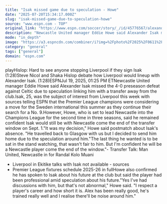 ```yaml
---
title: "Isak missed game due to speculation - Howe"
date: "2025-07-20T15:34:17.000Z"
slug: "isak-missed-game-due-to-speculation-howe"
source: "www.espn.com - TOP"
original_link: "https://www.espn.com/soccer/story/_/id/45776567/alexander-isak-missed-newcastle-game-due-transfer-speculation-eddie-howe"
description: "Newcastle United manager Eddie Howe said Alexander Isak missed the 4-0 preseason defeat against Celtic due to speculation linking him with a transfer."
mode: "in_depth"
image: "https://a3.espncdn.com/combiner/i?img=%2Fphoto%2F2025%2F0611%2Fr1505523_1296x729_16%2D9.jpg"
category: "general"
tags: ["general"]
domain: "espn.com"
---
```

playHislop: Hard to see anyone stopping Liverpool if they sign Isak (1:28)Steve Nicol and Shaka Hislop debate how Liverpool would lineup with Alexander Isak. (1:28)ESPNJul 19, 2025, 01:25 PM ETNewcastle United manager Eddie Howe said Alexander Isak missed the 4-0 preseason defeat against Celtic due to speculation linking him with a transfer away from the club.Isak, 25, was the subject of interest from Liverpool this week with sources telling ESPN that the Premier League champions were considering a move for the Sweden international this summer as they continue their search for a No. 9.However, Howe, who is set to lead Newcastle into the Champions League for the second time in three seasons, said he remained confident Isak would still be with Newcastle come the end of the transfer window on Sept. 1."It was my decision," Howe said postmatch about Isak's absence. "He travelled back to Glasgow with us but I decided to send him home due to the speculation around him."The last thing he wanted is to be sat in the stand watching, that wasn't fair to him. But I'm confident he will be a Newcastle player come the end of the window."- Transfer Talk: Man United, Newcastle in for Randal Kolo Muani
- Liverpool in Ekitike talks with Isak not available - sources
- Premier League fixtures schedule 2025-26 in fullHowe also confirmed he has spoken to Isak about his future at the club but said the player had been professional amid speculation about his future."Yes I've had discussions with him, but that's not abnormal," Howe said. "I respect a player's career and how short it is. Alex has been really good, he's trained really well and I realise there'll be noise around him."